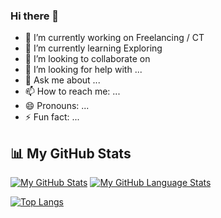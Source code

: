 ### Hi there 👋

<!--
**navneettoppo/navneettoppo** is a ✨ _special_ ✨ repository because its `README.md` (this file) appears on your GitHub profile.

Here are some ideas to get you started:


-->

- 🔭 I’m currently working on Freelancing / CT
- 🌱 I’m currently learning Exploring
- 👯 I’m looking to collaborate on 
- 🤔 I’m looking for help with ...
- 💬 Ask me about ...
- 📫 How to reach me: ...
- 😄 Pronouns: ...
- ⚡ Fun fact: ...


## 📊 My GitHub Stats


[![My GitHub Stats](https://github-readme-stats.vercel.app/api/?username=navneettoppo&count_private=true&theme=tokyonight&showicons=true)]()
[![My GitHub Language Stats](https://github-readme-stats.vercel.app/api/top-langs/?username=navneettoppo&langs_count=5&theme=tokyonight)]()

[![Top Langs](https://github-readme-stats.vercel.app/api/top-langs/?username=navneettoppo)](https://github.com/navneettoppo/github-readme-stats)
